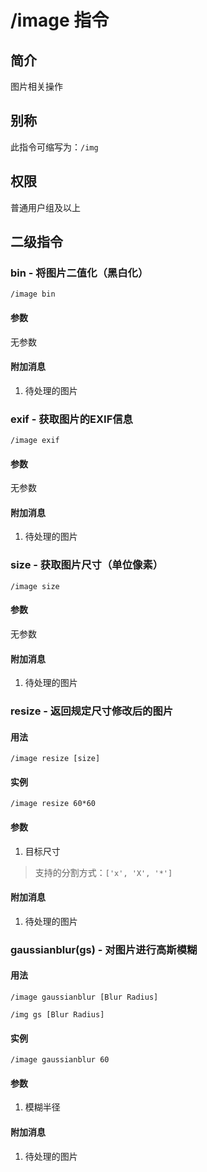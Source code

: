 # /image 指令

## 简介

图片相关操作

## 别称

此指令可缩写为：`/img`

## 权限

普通用户组及以上

## 二级指令

### bin  - 将图片二值化（黑白化）

```QQ\_message
/image bin
```

#### 参数

无参数

#### 附加消息

1. 待处理的图片

### exif - 获取图片的EXIF信息

```QQ\_message
/image exif
```

#### 参数

无参数

#### 附加消息

1. 待处理的图片

### size - 获取图片尺寸（单位像素）

```QQ\_message
/image size
```

#### 参数

无参数

#### 附加消息

1. 待处理的图片

### resize - 返回规定尺寸修改后的图片

#### 用法

```QQ\_message
/image resize [size]
```

#### 实例

```QQ\_message
/image resize 60*60
```

#### 参数

1. 目标尺寸

> 支持的分割方式：`['x', 'X', '*']`

#### 附加消息

1. 待处理的图片

### gaussianblur\(gs\) - 对图片进行高斯模糊

#### 用法

```QQ\_message
/image gaussianblur [Blur Radius]
```

```
/img gs [Blur Radius]
```

#### 实例

```QQ\_message
/image gaussianblur 60
```

#### 参数

1. 模糊半径

#### 附加消息

1. 待处理的图片



